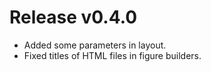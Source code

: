 # Release v0.4.0

- Added some parameters in layout.
- Fixed titles of HTML files in figure builders.
